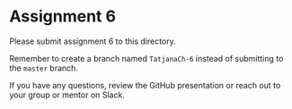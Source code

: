 # Assignment 6

Please submit assignment 6 to this directory.

Remember to create a branch named `TatjanaCh-6` 
instead of submitting to the `master` branch.

If you have any questions, review the GitHub presentation or reach
out to your group or mentor on Slack.
